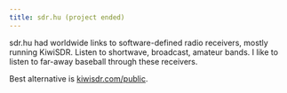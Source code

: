 ```yaml
---
title: sdr.hu (project ended)
---
```

sdr.hu had worldwide links to software-defined radio receivers,
mostly running KiwiSDR. Listen to shortwave, broadcast, amateur bands.
I like to listen to far-away baseball through these receivers.

Best alternative is [kiwisdr.com/public](http://kiwisdr.com/public/).

